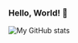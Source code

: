 ### Hello, World! 🖖

<!--
**saikatsgupta/saikatsgupta** is a ✨ _special_ ✨ repository because its `README.md` (this file) appears on your GitHub profile.

Here are some ideas to get you started:

- 🔭 I’m currently working on ...
- 🌱 I’m currently learning ...
- 👯 I’m looking to collaborate on ...
- 🤔 I’m looking for help with ...
- 💬 Ask me about ...
- 📫 How to reach me: ...
- 😄 Pronouns: ...
- ⚡ Fun fact: ...
-->

![My GitHub stats](https://github-readme-stats.vercel.app/api?username=saikatsgupta&theme=dark&show_icons=true&line_height=27)
